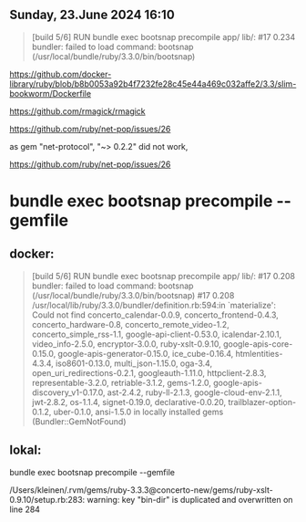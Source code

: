 

## Sunday, 23.June 2024 16:10


 > [build 5/6] RUN bundle exec bootsnap precompile app/ lib/:
#17 0.234 bundler: failed to load command: bootsnap (/usr/local/bundle/ruby/3.3.0/bin/bootsnap)



https://github.com/docker-library/ruby/blob/b8b0053a92b4f7232fe28c45e44a469c032affe2/3.3/slim-bookworm/Dockerfile


https://github.com/rmagick/rmagick



https://github.com/ruby/net-pop/issues/26

as gem "net-protocol", "~> 0.2.2" did not work, 

https://github.com/ruby/net-pop/issues/26

# bundle exec bootsnap precompile --gemfile
## docker:
 > [build 5/6] RUN bundle exec bootsnap precompile app/ lib/:
#17 0.208 bundler: failed to load command: bootsnap (/usr/local/bundle/ruby/3.3.0/bin/bootsnap)
#17 0.208 /usr/local/lib/ruby/3.3.0/bundler/definition.rb:594:in `materialize': Could not find concerto_calendar-0.0.9, concerto_frontend-0.4.3, concerto_hardware-0.8, concerto_remote_video-1.2, concerto_simple_rss-1.1, google-api-client-0.53.0, icalendar-2.10.1, video_info-2.5.0, encryptor-3.0.0, ruby-xslt-0.9.10, google-apis-core-0.15.0, google-apis-generator-0.15.0, ice_cube-0.16.4, htmlentities-4.3.4, iso8601-0.13.0, multi_json-1.15.0, oga-3.4, open_uri_redirections-0.2.1, googleauth-1.11.0, httpclient-2.8.3, representable-3.2.0, retriable-3.1.2, gems-1.2.0, google-apis-discovery_v1-0.17.0, ast-2.4.2, ruby-ll-2.1.3, google-cloud-env-2.1.1, jwt-2.8.2, os-1.1.4, signet-0.19.0, declarative-0.0.20, trailblazer-option-0.1.2, uber-0.1.0, ansi-1.5.0 in locally installed gems (Bundler::GemNotFound)
 > 
> 
> 
>
## lokal:

bundle exec bootsnap precompile --gemfile

/Users/kleinen/.rvm/gems/ruby-3.3.3@concerto-new/gems/ruby-xslt-0.9.10/setup.rb:283: warning: key "bin-dir" is duplicated and overwritten on line 284